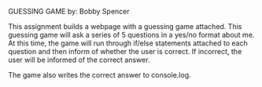 GUESSING GAME by: Bobby Spencer

This assignment builds a webpage with a guessing game attached. This guessing
game will ask a series of 5 questions in a yes/no format about me. At this time,
the game will run through if/else statements attached to each question and then
inform of whether the user is correct. If incorrect, the user will be informed
of the correct answer.

The game also writes the correct answer to console.log.
